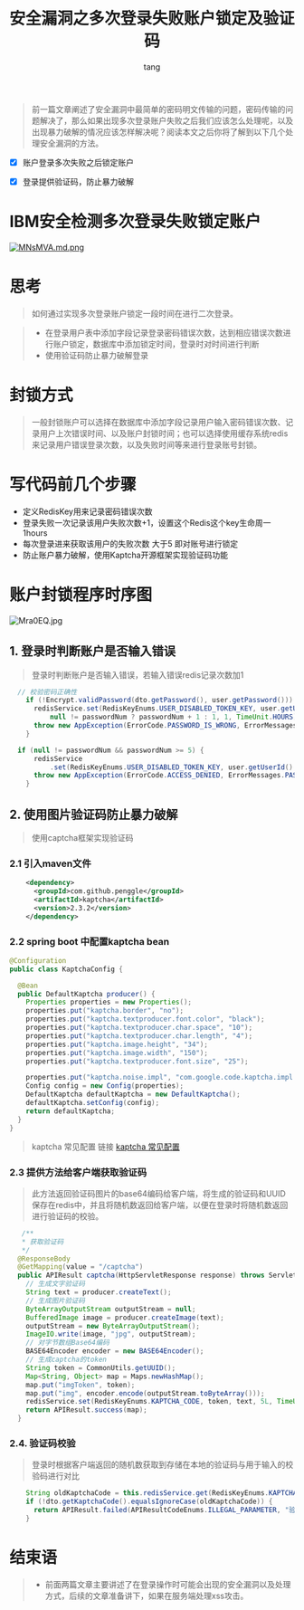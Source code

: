 ﻿---
layout:     post
title:      安全漏洞之多次登录失败账户锁定及验证码
categories:   [应用安全]
description:  安全漏洞之多次登录失败账户锁定及验证码
keywords:     应用安全, 账户锁定
author:     tang
topmost: false
---

> 前一篇文章阐述了安全漏洞中最简单的密码明文传输的问题，密码传输的问题解决了，那么如果出现多次登录账户失败之后我们应该怎么处理呢，以及出现暴力破解的情况应该怎样解决呢？阅读本文之后你将了解到以下几个处理安全漏洞的方法。

- [x] 账户登录多次失败之后锁定账户
- [x] 登录提供验证码，防止暴力破解



# IBM安全检测多次登录失败锁定账户
[![MNsMVA.md.png](https://s2.ax1x.com/2019/11/14/MNsMVA.md.png)](https://imgchr.com/i/MNsMVA)

# 思考
> 如何通过实现多次登录账户锁定一段时间在进行二次登录。

>* 在登录用户表中添加字段记录登录密码错误次数，达到相应错误次数进行账户锁定，数据库中添加锁定时间，登录时对时间进行判断
>* 使用验证码防止暴力破解登录


# 封锁方式

> 一般封锁账户可以选择在数据库中添加字段记录用户输入密码错误次数、记录用户上次错误时间、以及账户封锁时间；也可以选择使用缓存系统redis来记录用户错误登录次数，以及失败时间等来进行登录账号封锁。



# 写代码前几个步骤

* 定义RedisKey用来记录密码错误次数
* 登录失败一次记录该用户失败次数+1，设置这个Redis这个key生命周一1hours
* 每次登录进来获取该用户的失败次数 大于5 即对账号进行锁定
* 防止账户暴力破解，使用Kaptcha开源框架实现验证码功能

# 账户封锁程序时序图

![Mra0EQ.jpg](https://s2.ax1x.com/2019/11/17/Mra0EQ.jpg)

## 1. 登录时判断账户是否输入错误
> 登录时判断账户是否输入错误，若输入错误redis记录次数加1


```java
  // 校验密码正确性
    if (!Encrypt.validPassword(dto.getPassword(), user.getPassword())) {
      redisService.set(RedisKeyEnums.USER_DISABLED_TOKEN_KEY, user.getUserId() + "",
          null != passwordNum ? passwordNum + 1 : 1, 1, TimeUnit.HOURS);
      throw new AppException(ErrorCode.PASSWORD_IS_WRONG, ErrorMessages.PASSWORD_IS_WRONG);
    }
```

```java
  if (null != passwordNum && passwordNum >= 5) {
      redisService
          .set(RedisKeyEnums.USER_DISABLED_TOKEN_KEY, user.getUserId() + "", 5, 2, TimeUnit.HOURS);
      throw new AppException(ErrorCode.ACCESS_DENIED, ErrorMessages.PASSWORD_ERROR_DISBLED);
    }
```

## 2. 使用图片验证码防止暴力破解
> 使用captcha框架实现验证码

### 2.1 引入maven文件

```xml
    <dependency>
      <groupId>com.github.penggle</groupId>
      <artifactId>kaptcha</artifactId>
      <version>2.3.2</version>
    </dependency>
```
### 2.2 spring boot 中配置kaptcha bean

```java
@Configuration
public class KaptchaConfig {

  @Bean
  public DefaultKaptcha producer() {
    Properties properties = new Properties();
    properties.put("kaptcha.border", "no");
    properties.put("kaptcha.textproducer.font.color", "black");
    properties.put("kaptcha.textproducer.char.space", "10");
    properties.put("kaptcha.textproducer.char.length", "4");
    properties.put("kaptcha.image.height", "34");
    properties.put("kaptcha.image.width", "150");
    properties.put("kaptcha.textproducer.font.size", "25");

    properties.put("kaptcha.noise.impl", "com.google.code.kaptcha.impl.NoNoise");
    Config config = new Config(properties);
    DefaultKaptcha defaultKaptcha = new DefaultKaptcha();
    defaultKaptcha.setConfig(config);
    return defaultKaptcha;
  }
}
```

> kaptcha 常见配置 链接 [kaptcha 常见配置][1]

### 2.3 提供方法给客户端获取验证码

> 此方法返回验证码图片的base64编码给客户端，将生成的验证码和UUID 保存在redis中，并且将随机数返回给客户端，以便在登录时将随机数返回进行验证码的校验。

```java
   /**
   * 获取验证码
   */
  @ResponseBody
  @GetMapping(value = "/captcha")
  public APIResult captcha(HttpServletResponse response) throws ServletException, IOException {
    // 生成文字验证码
    String text = producer.createText();
    // 生成图片验证码
    ByteArrayOutputStream outputStream = null;
    BufferedImage image = producer.createImage(text);
    outputStream = new ByteArrayOutputStream();
    ImageIO.write(image, "jpg", outputStream);
    // 对字节数组Base64编码
    BASE64Encoder encoder = new BASE64Encoder();
    // 生成captcha的token
    String token = CommonUtils.getUUID();
    Map<String, Object> map = Maps.newHashMap();
    map.put("imgToken", token);
    map.put("img", encoder.encode(outputStream.toByteArray()));
    redisService.set(RedisKeyEnums.KAPTCHA_CODE, token, text, 5L, TimeUnit.MINUTES);
    return APIResult.success(map);
  }
```

### 2.4. 验证码校验
> 登录时根据客户端返回的随机数获取到存储在本地的验证码与用于输入的校验码进行对比

```java
    String oldKaptchaCode = this.redisService.get(RedisKeyEnums.KAPTCHA_CODE, dto.getImgToken());
    if (!dto.getKaptchaCode().equalsIgnoreCase(oldKaptchaCode)) {
      return APIResult.failed(APIResultCodeEnums.ILLEGAL_PARAMETER, "验证码错误");
    }

```

# 结束语

>* 前面两篇文章主要讲述了在登录操作时可能会出现的安全漏洞以及处理方式，后续的文章准备讲下，如果在服务端处理xss攻击。


[1]: https://blog.csdn.net/elephantboy/article/details/52795309